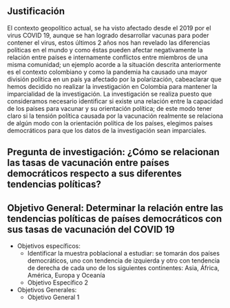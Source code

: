 ## Justificación
El contexto geopolítico actual, se ha visto afectado desde el 2019 por el virus COVID 19, aunque se han logrado desarrollar vacunas para poder contener el virus, estos últimos 2 años nos han revelado las diferencias políticas en el mundo y como éstas pueden afectar negativamente la relación entre países e internamente conflictos entre miembros de una misma comunidad; un ejemplo acorde a la situación descrita anteriormente es el contexto colombiano y como la pandemia ha causado una mayor división política en un país ya afectado por la polarización, cabeaclarar que hemos decidido no realizar la investigación en Colombia para mantener la imparcialidad de la investigación. La investigación se realiza puesto que consideramos necesario identificar si existe una relación entre la capacidad de los países para vacunar y su orientación política; de este modo tener claro si la tensión política causada por la vacunación realmente se relaciona de algún modo con la orientación política de los países, elegimos países democráticos para que los datos de la investigación sean imparciales.  


## **Pregunta de investigación:** ¿Cómo se relacionan las tasas de vacunación entre países democráticos respecto a sus diferentes tendencias políticas?

## **Objetivo General:** Determinar la relación entre las tendencias políticas de países democráticos con sus tasas de vacunación del COVID 19

* Objetivos específicos: 
    * Identificar la muestra poblacional a estudiar: se tomarán dos países democráticos, uno con tendencia de izquierda y otro con tendencia de derecha de cada uno de los siguientes continentes: Asia, África, América, Europa y Oceanía
    * Objetivo Específico 2
* Objetivos Generales: 
    * Objetivo General 1
